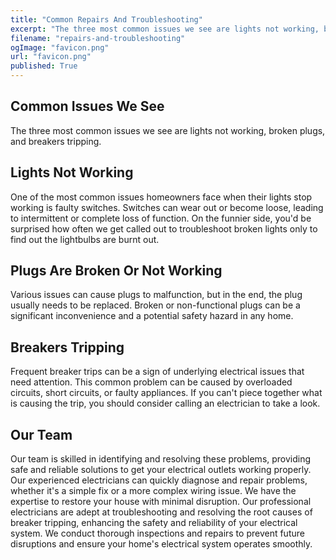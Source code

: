 ```yaml
---
title: "Common Repairs And Troubleshooting"
excerpt: "The three most common issues we see are lights not working, broken plugs, and breakers tripping."
filename: "repairs-and-troubleshooting"
ogImage: "favicon.png"
url: "favicon.png"
published: True
---
```


## Common Issues We See
The three most common issues we see are lights not working, broken plugs, and breakers tripping.
## Lights Not Working

One of the most common issues homeowners face when their lights stop working is faulty switches. Switches can wear out or become loose, leading to intermittent or complete loss of function. On the funnier side, you'd be surprised how often we get called out to troubleshoot broken lights only to find out the lightbulbs are burnt out.

## Plugs Are Broken Or Not Working

Various issues can cause plugs to malfunction, but in the end, the plug usually needs to be replaced. Broken or non-functional plugs can be a significant inconvenience and a potential safety hazard in any home.

## Breakers Tripping

Frequent breaker trips can be a sign of underlying electrical issues that need attention. This common problem can be caused by overloaded circuits, short circuits, or faulty appliances. If you can't piece together what is causing the trip, you should consider calling an electrician to take a look.

## Our Team

Our team is skilled in identifying and resolving these problems, providing safe and reliable solutions to get your electrical outlets working properly. Our experienced electricians can quickly diagnose and repair problems, whether it's a simple fix or a more complex wiring issue. We have the expertise to restore your house with minimal disruption. Our professional electricians are adept at troubleshooting and resolving the root causes of breaker tripping, enhancing the safety and reliability of your electrical system. We conduct thorough inspections and repairs to prevent future disruptions and ensure your home's electrical system operates smoothly.
